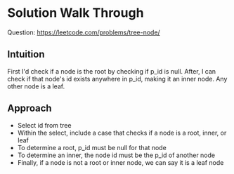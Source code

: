 # Solution Walk Through
Question: https://leetcode.com/problems/tree-node/

## Intuition
First I'd check if a node is the root by checking if p_id is null. After, I can check if that node's id exists anywhere in p_id, making it an inner node. Any other node is a leaf.

## Approach
- Select id from tree
- Within the select, include a case that checks if a node is a root, inner, or leaf
- To determine a root, p_id must be null for that node
- To determine an inner, the node id must be the p_id of another node
- Finally, if a node is not a root or inner node, we can say it is a leaf node